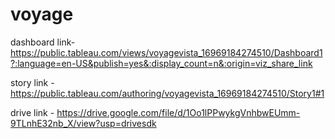 # voyage
dashboard link- https://public.tableau.com/views/voyagevista_16969184274510/Dashboard1?:language=en-US&publish=yes&:display_count=n&:origin=viz_share_link


story link - https://public.tableau.com/authoring/voyagevista_16969184274510/Story1#1



drive link - https://drive.google.com/file/d/1Oo1lPPwykgVnhbwEUmm-9TLnhE32nb_X/view?usp=drivesdk
